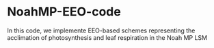 # NoahMP-EEO-code
In this code, we implemente EEO-based schemes representing the acclimation of photosynthesis and leaf respiration in the Noah MP LSM

